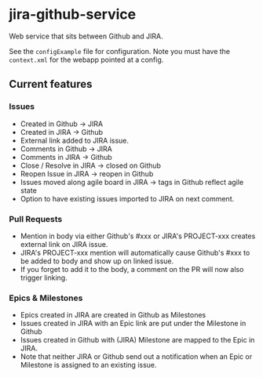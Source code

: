 jira-github-service
===================

Web service that sits between Github and JIRA.

See the `configExample` file for configuration. Note you must have the `context.xml` for the webapp pointed at a config.

## Current features
### Issues
* Created in Github -> JIRA
* Created in JIRA -> Github
* External link added to JIRA issue.
* Comments in Github -> JIRA
* Comments in JIRA -> Github
* Close / Resolve in JIRA -> closed on Github
* Reopen Issue in JIRA -> reopen in Github
* Issues moved along agile board in JIRA -> tags in Github reflect agile state
* Option to have existing issues imported to JIRA on next comment. 

### Pull Requests
* Mention in body via either Github's #xxx or JIRA's PROJECT-xxx creates external link on JIRA issue.
* JIRA's PROJECT-xxx mention will automatically cause Github's #xxx to be added to body and show up on linked issue.
* If you forget to add it to the body, a comment on the PR will now also trigger linking. 

### Epics & Milestones
* Epics created in JIRA are created in Github as Milestones
* Issues created in JIRA with an Epic link are put under the Milestone in Github
* Issues created in Github with (JIRA) Milestone are mapped to the Epic in JIRA. 
* Note that neither JIRA or Github send out a notification when an Epic or Milestone is assigned to an existing issue.
